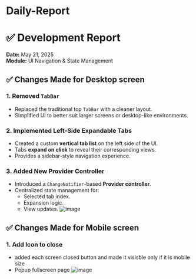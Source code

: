 # Daily-Report

# ✅ Development Report
**Date:** May 21, 2025  
**Module:** UI Navigation & State Management

## ✅ Changes Made for Desktop screen

### 1. Removed `TabBar`
- Replaced the traditional top `TabBar` with a cleaner layout.
- Simplified UI to better suit larger screens or desktop-like environments.

### 2. Implemented Left-Side Expandable Tabs
- Created a custom **vertical tab list** on the left side of the UI.
- Tabs **expand on click** to reveal their corresponding views.
- Provides a sidebar-style navigation experience.

### 3. Added New Provider Controller
- Introduced a `ChangeNotifier`-based **Provider controller**.
- Centralized state management for:
  - Selected tab index.
  - Expansion logic.
  - View updates.
![image](https://github.com/user-attachments/assets/07671c6f-da5e-48a3-b4cd-33f45528b1fd)

## ✅ Changes Made for Mobile screen

### 1. Add Icon to close
- added each screen closed button and made it visisble only if it is mobile size
- Popup fullscreen page
 ![image](https://github.com/user-attachments/assets/2be3ba40-ce7c-42ad-a969-065059142227)

